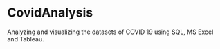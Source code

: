 # CovidAnalysis
Analyzing and visualizing the datasets of COVID 19 using  SQL, MS Excel and Tableau.

